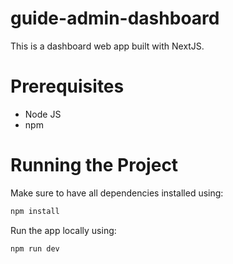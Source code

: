 # guide-admin-dashboard

This is a dashboard web app built with NextJS.

# Prerequisites

* Node JS
* npm

# Running the Project

Make sure to have all dependencies installed using:

```sh
npm install
```

Run the app locally using:
```sh
npm run dev
```
